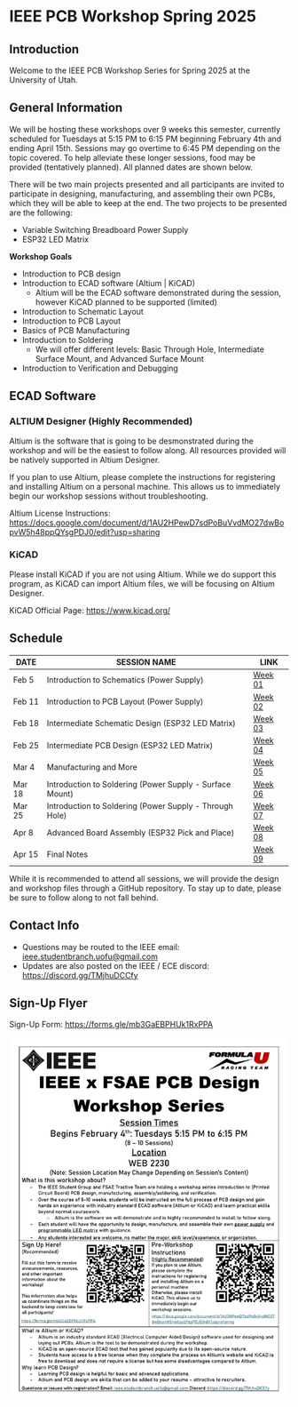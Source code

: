 # IEEE PCB Workshop Spring 2025

## Introduction
Welcome to the IEEE PCB Workshop Series for Spring 2025 at the University of Utah.

## General Information

We will be hosting these workshops over 9 weeks this semester, currently scheduled for Tuesdays at 5:15 PM to 6:15 PM beginning February 4th and ending April 15th. Sessions may go overtime to 6:45 PM depending on the topic covered. To help alleviate these longer sessions, food may be provided (tentatively planned). All planned dates are shown below.

There will be two main projects presented and all participants are invited to participate in designing, manufacturing, and assembling their own PCBs, which they will be able to keep at the end. The two projects to be presented are the following:
- Variable Switching Breadboard Power Supply
- ESP32 LED Matrix

__Workshop Goals__

- Introduction to PCB design
- Introduction to ECAD software (Altium | KiCAD)
    - Altium will be the ECAD software demonstrated during the session, however KiCAD planned to be supported (limited)
- Introduction to Schematic Layout
- Introduction to PCB Layout
- Basics of PCB Manufacturing
- Introduction to Soldering
    - We will offer different levels: Basic Through Hole, Intermediate Surface Mount, and Advanced Surface Mount
- Introduction to Verification and Debugging

## ECAD Software

### ALTIUM Designer (Highly Recommended)
Altium is the software that is going to be desmonstrated during the workshop and will be the easiest to follow along. All resources provided will be natively supported in Altium Designer.

If you plan to use Altium, please complete the instructions for registering and installing Altium on a personal machine. This allows us to immediately begin our workshop sessions without troubleshooting.

Altium License Instructions:
https://docs.google.com/document/d/1AU2HPewD7sdPoBuVvdMO27dwBopvW5h48ppQYsgPDJ0/edit?usp=sharing

### KiCAD

Please install KiCAD if you are not using Altium. While we do support this program, as KiCAD can import Altium files, we will be focusing on Altium Designer.

KiCAD Official Page:
https://www.kicad.org/

## Schedule

| DATE   | SESSION NAME | LINK |
|--------|--------------|------|
| Feb 5  | Introduction to Schematics (Power Supply) | [Week 01]() |
| Feb 11 | Introduction to PCB Layout (Power Supply) | [Week 02]() |
| Feb 18 | Intermediate Schematic Design (ESP32 LED Matrix) | [Week 03]() |
| Feb 25 | Intermediate PCB Design (ESP32 LED Matrix) | [Week 04]() |
| Mar 4  | Manufacturing and More | [Week 05]() |
| Mar 18 | Introduction to Soldering (Power Supply - Surface Mount) | [Week 06]() |
| Mar 25 | Introduction to Soldering (Power Supply - Through Hole) | [Week 07]() |
| Apr 8  | Advanced Board Assembly (ESP32 Pick and Place) | [Week 08]() |
| Apr 15 | Final Notes | [Week 09]() |

While it is recommended to attend all sessions, we will provide the design and workshop files through a GitHub repository. To stay up to date, please be sure to follow along to not fall behind.

## Contact Info

- Questions may be routed to the IEEE email: ieee.studentbranch.uofu@gmail.com
- Updates are also posted on the IEEE / ECE discord: https://discord.gg/TMjhuDCCfy

## Sign-Up Flyer

Sign-Up Form:
https://forms.gle/mb3GaEBPHUk1RxPPA

![Sign Up Flyer](/Images/IEEE%20x%20FSAE%20PCB%20Design%20Workshop.png)